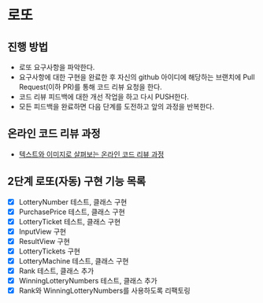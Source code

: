 # 로또
## 진행 방법
* 로또 요구사항을 파악한다.
* 요구사항에 대한 구현을 완료한 후 자신의 github 아이디에 해당하는 브랜치에 Pull Request(이하 PR)를 통해 코드 리뷰 요청을 한다.
* 코드 리뷰 피드백에 대한 개선 작업을 하고 다시 PUSH한다.
* 모든 피드백을 완료하면 다음 단계를 도전하고 앞의 과정을 반복한다.

## 온라인 코드 리뷰 과정
* [텍스트와 이미지로 살펴보는 온라인 코드 리뷰 과정](https://github.com/next-step/nextstep-docs/tree/master/codereview)

## 2단계 로또(자동) 구현 기능 목록

- [X] LotteryNumber 테스트, 클래스 구현
- [X] PurchasePrice 테스트, 클래스 구현
- [X] LotteryTicket 테스트, 클래스 구현
- [X] InputView 구현
- [X] ResultView 구현
- [X] LotteryTickets 구현
- [X] LotteryMachine 테스트, 클래스 구현
- [X] Rank 테스트, 클래스 추가
- [X] WinningLotteryNumbers 테스트, 클래스 추가
- [X] Rank와 WinningLotteryNumbers를 사용하도록 리팩토링